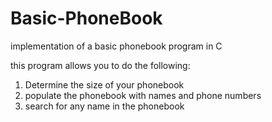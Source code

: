 # Basic-PhoneBook
implementation of a basic phonebook program in C

this program allows you to do the following:
1. Determine the size of your phonebook
2. populate the phonebook with names and phone numbers 
3. search for any name in the phonebook

